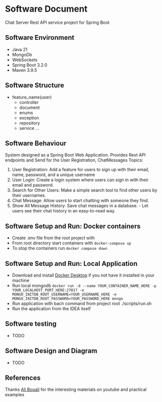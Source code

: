 # Software Document
Chat Server Rest API service project for Spring Boot

## Software Environment

- Java 21
- MongoDb
- WebSockets
- Spring Boot 3.2.0
- Maven 3.9.5

## Software Structure
- feature_name(user) 
  - controller
  - document
  - enums
  - exception
  - repository
  - service
...

## Software Behaviour
System designed as a Spring Boot Web Application. Provides Rest API endpoints and Send for the User Registration, ChatMessages Topics:

1. User Registration: Add a feature for users to sign up with their email, name, password, and a unique username
2. User Login: Create a login system where users can sign in with their email and password.
3. Search for Other Users: Make a simple search tool to find other users by their usernames.
4. Chat Message: Allow users to start chatting with someone they find.
5. Show All Message History:  Save chat messages in a database. - Let users see their chat history in an easy-to-read way.


## Software Setup and Run:  Docker containers
- Create .env file from the root project with
- From root directory start containers with `docker-compose up`
- To stop the containers run `docker compose down`

## Software Setup and Run: Local Application
- Download and install [Docker Desktop](https://www.docker.com/products/docker-desktop/) if you not have it installed in your machine
- Run local mongodb ```docker run -d --name YOUR_CONTAINER_NAME_HERE -p YOUR_LOCALHOST_PORT_HERE:27017 -e MONGO_INITDB_ROOT_USERNAME=YOUR_USERNAME_HERE -e MONGO_INITDB_ROOT_PASSWORD=YOUR_PASSWORD_HERE mongo```
- Run application with bach command from project root ./scripts/run.sh
- Run the application from the IDEA itself

## Software testing
- TODO

## Software Design and Diagram
- TODO


## References
Thanks [Ali Bouali](https://github.com/ali-bouali) for the interesting materials on youtube and practical examples